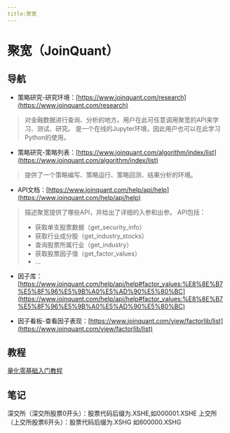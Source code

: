 ```yaml
---
title:聚宽
---
```


# 聚宽（JoinQuant）


## 导航

* 策略研究-研究环境：[https://www.joinquant.com/research](https://www.joinquant.com/research)
> 对金融数据进行查询、分析的地方。用户在此可任意调用聚宽的API来学习、测试、研究。
> 是一个在线的Jupyter环境，因此用户也可以在此学习Python的使用。  

* 策略研究-策略列表：[https://www.joinquant.com/algorithm/index/list](https://www.joinquant.com/algorithm/index/list)
> 提供了一个策略编写、策略运行、策略回测、结果分析的环境。


* API文档：[https://www.joinquant.com/help/api/help](https://www.joinquant.com/help/api/help)
> 描述聚宽提供了哪些API，并给出了详细的入参和出参。
> API包括：
> * 获取单支股票数据（get_security_info）
> * 获取行业成分股（get_industry_stocks）
> * 查询股票所属行业（get_industry）
> * 获取股票因子值（get_factor_values）
> * ...

* 因子库：[https://www.joinquant.com/help/api/help#factor_values:%E8%8E%B7%E5%8F%96%E5%9B%A0%E5%AD%90%E5%80%BC](https://www.joinquant.com/help/api/help#factor_values:%E8%8E%B7%E5%8F%96%E5%9B%A0%E5%AD%90%E5%80%BC)

* 因子看板-查看因子表现：[https://www.joinquant.com/view/factorlib/list](https://www.joinquant.com/view/factorlib/list)  


## 教程

[量化零基础入门教程](https://www.joinquant.com/view/community/detail/8ec7aaaa899cf928550f89a104637f22)  




## 笔记

深交所（深交所股票0开头）：股票代码后缀为.XSHE,如000001.XSHE
上交所（上交所股票6开头）：股票代码后缀为.XSHG 如600000.XSHG

